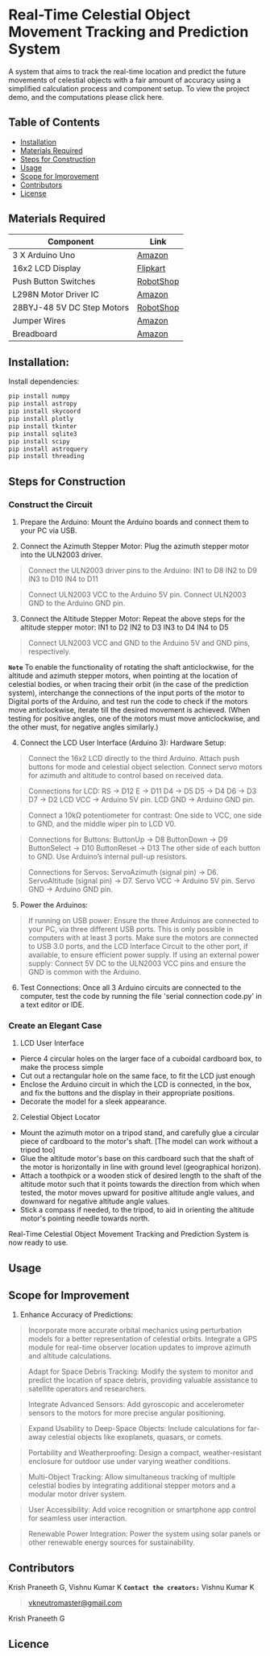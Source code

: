 # Real-Time Celestial Object Movement Tracking and Prediction System
A system that aims to track the real-time location and predict the future movements of celestial objects with a fair amount of accuracy using a simplified calculation process and component setup. To view the project demo, and the computations please click here.

## Table of Contents
- [Installation](#installation)
- [Materials Required](#materials-required)
- [Steps for Construction](#steps-for-construction)
- [Usage](#usage)
- [Scope for Improvement](#scope-for-improvement)
- [Contributors](#contributing)
- [License](#license)

## Materials Required 
| Component | Link |
|---|---|
| 3 X Arduino Uno | [Amazon](https://www.amazon.in/Arduino-Uno-Rev3-Microcontroller-Board/dp/B0752X52VB) |
| 16x2 LCD Display | [Flipkart](https://www.flipkart.com/16x2-lcd-display-module-blue-backlight/p/itm0817793201) |
| Push Button Switches | [RobotShop](https://www.robotshop.com/en/products/taxibot-button-switch-normal-open?utm_source=google_shopping&utm_medium=cpc&utm_campaign=shopping_en&gclid=CjwKCAjw864v7E9z8-YcAXoQBAv410nX0Y2o433p9Y3gX9X8_3bY3z7l_909q9p7F5aApS_wcB) |
| L298N Motor Driver IC | [Amazon](https://www.amazon.in/L298N-Motor-Driver-Module-Dual-H-Bridge/dp/B07D3Y917R) |
| 28BYJ-48 5V DC Step Motors | [RobotShop](https://www.robotshop.com/en/products/pololu-37d-metal-gearmotor-100-1-37d-210rpm?utm_source=google_shopping&utm_medium=cpc&utm_campaign=shopping_en&gclid=CjwKCAjw864v7E9z8-YcAXoQBAv410nX0Y2o433p9Y3gX9X8_3bY3z7l_909q9p7F5aApS_wcB) |
| Jumper Wires | [Amazon](https://www.amazon.in/Jumper-Wire-Male-to-Female-20cm-20-Pcs/dp/B07D3Y917R) |
| Breadboard | [Amazon](https://www.amazon.in/ELECFY-Breadboard-830-Tie-Points-Self-Adhesive-PCB-Board-Arduino-Raspberry-Pi-Projects/dp/B07D3Y917R) |

## Installation:
Install dependencies:
```bash
pip install numpy
pip install astropy
pip install skycoord
pip install plotly
pip install tkinter
pip install sqlite3
pip install scipy
pip install astroquery
pip install threading
```

## Steps for Construction
### Construct the Circuit
1. Prepare the Arduino:
Mount the Arduino boards and connect them to your PC via USB.

2. Connect the Azimuth Stepper Motor:
Plug the azimuth stepper motor into the ULN2003 driver.
> Connect the ULN2003 driver pins to the Arduino:
IN1 to D8
IN2 to D9
IN3 to D10
IN4 to D11

> Connect ULN2003 VCC to the Arduino 5V pin.
> Connect ULN2003 GND to the Arduino GND pin.

3. Connect the Altitude Stepper Motor:
Repeat the above steps for the altitude stepper motor:
IN1 to D2
IN2 to D3
IN3 to D4
IN4 to D5
> Connect ULN2003 VCC and GND to the Arduino 5V and GND pins, respectively.

**`Note`** To enable the functionality of rotating the shaft anticlockwise, for the altitude and azimuth stepper motors, when pointing at the location of celestial bodies, or when tracing their orbit (in the case of the prediction system), interchange the connections of the input ports of the motor to Digital ports of the Arduino, and test run the code to check if the motors move anticlockwise, iterate till the desired movement is achieved. (When testing for positive angles, one of the motors must move anticlockwise, and the other must, for negative angles similarly.)

4. Connect the LCD User Interface (Arduino 3):
Hardware Setup:
> Connect the 16x2 LCD directly to the third Arduino.
> Attach push buttons for mode and celestial object selection.
> Connect servo motors for azimuth and altitude to control based on received data.

> Connections for LCD:
RS → D12
E → D11
D4 → D5
D5 → D4
D6 → D3
D7 → D2
LCD VCC → Arduino 5V pin.
LCD GND → Arduino GND pin.

> Connect a 10kΩ potentiometer for contrast:
One side to VCC, one side to GND, and the middle wiper pin to LCD V0.

> Connections for Buttons:
ButtonUp → D8
ButtonDown → D9
ButtonSelect → D10
ButtonReset → D13
The other side of each button to GND.
Use Arduino’s internal pull-up resistors.

> Connections for Servos:
ServoAzimuth (signal pin) → D6.
ServoAltitude (signal pin) → D7.
Servo VCC → Arduino 5V pin.
Servo GND → Arduino GND pin.


5. Power the Arduinos:
> If running on USB power:
Ensure the three Arduinos are connected to your PC, via three different USB ports. This is only possible in computers with at least 3 ports. Make sure the motors are connected to USB 3.0 ports, and the LCD Interface Circuit to the other port, if available, to ensure efficient power supply.
> If using an external power supply:
Connect 5V DC to the ULN2003 VCC pins and ensure the GND is common with the Arduino.

6. Test Connections:
Once all 3 Arduino circuits are connected to the computer, test the code by running the file 'serial connection code.py' in a text editor or IDE.

### Create an Elegant Case
1. LCD User Interface
- Pierce 4 circular holes on the larger face of a cuboidal cardboard box, to make the process simple
- Cut out a rectangular hole on the same face, to fit the LCD just enough
- Enclose the Arduino circuit in which the LCD is connected, in the box, and fix the buttons and the display in their appropriate positions.
- Decorate the model for a sleek appearance.

2. Celestial Object Locator
- Mount the azimuth motor on a tripod stand, and carefully glue a circular piece of cardboard to the motor's shaft. [The model can work without a tripod too]
- Glue the altitude motor's base on this cardboard such that the shaft of the motor is horizontally in line with ground level (geographical horizon).
- Attach a toothpick or a wooden stick of desired length to the shaft of the altitude motor such that it points towards the direction from which when tested, the motor moves upward for positive altitude angle values, and downward for negative altitude angle values.
- Stick a compass if needed, to the tripod, to aid in orienting the altitude motor's pointing needle towards north.

Real-Time Celestial Object Movement Tracking and Prediction System is now ready to use.

## Usage

## Scope for Improvement
1. Enhance Accuracy of Predictions:
> Incorporate more accurate orbital mechanics using perturbation models for a better representation of celestial orbits.
> Integrate a GPS module for real-time observer location updates to improve azimuth and altitude calculations.

> Adapt for Space Debris Tracking:
Modify the system to monitor and predict the location of space debris, providing valuable assistance to satellite operators and researchers.

> Integrate Advanced Sensors:
Add gyroscopic and accelerometer sensors to the motors for more precise angular positioning.

> Expand Usability to Deep-Space Objects:
Include calculations for far-away celestial objects like exoplanets, quasars, or comets.

> Portability and Weatherproofing:
Design a compact, weather-resistant enclosure for outdoor use under varying weather conditions.

> Multi-Object Tracking:
Allow simultaneous tracking of multiple celestial bodies by integrating additional stepper motors and a modular motor driver system.

> User Accessibility:
Add voice recognition or smartphone app control for seamless user interaction.

> Renewable Power Integration:
Power the system using solar panels or other renewable energy sources for sustainability.

## Contributors
Krish Praneeth G, Vishnu Kumar K
**`Contact the creators:`**
Vishnu Kumar K
> vkneutromaster@gmail.com

Krish Praneeth G
> 


## Licence
